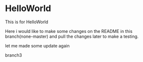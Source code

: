# HelloWorld
This is for HelloWorld

Here i would like to make some changes on the README in this branch(none-master) and pull the changes later to make a testing.  

let me made some update again

branch3

